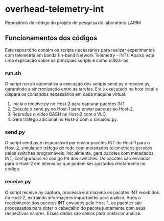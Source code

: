 # overhead-telemetry-int
Repositório de código do projeto de pesquisa do laboratório LARIM

## Funcionamentos dos códigos
Este repositório contém os scripts necessários para realizar experimentos com telemetria em banda (In-band Network Telemetry - INT). Abaixo está uma explicação sobre os principais scripts e como utilizá-los.

### run.sh
O script run.sh automatiza a execução dos scripts send.py e receive.py, garantindo a sincronização entre as tarefas. Ele é executado no host local e dispara os comandos necessários em cada máquina virtual.

1. Inicia o receive.py no Host-2 para capturar pacotes INT.
2. Executa o send.py no Host-1 para enviar pacotes ao Host-2.
3. Reproduz o vídeo DASH no Host-2 com o VLC.
4. Gera tráfego adicional no Host-3 com o sinusoid.py.

### send.py
O script send.py é responsável por enviar pacotes INT do Host-1 para o Host-2, simulando tráfego de rede com metadados telemétricos gerados pelos switches programáveis.
Inicialmente, gera pacotes com metadados INT, configurados no código P4 dos switches. Os pacotes são enviados para o Host-2 em intervalos que podem ser ajustados diretamente no código.

### receive.py
O script receive.py captura, processa e armazena os pacotes INT recebidos no Host-2, extraindo informações importantes para análise.
Após o recebimento dos pacotes INT enviados pelo Host-1, os pacotes são processados para obter o cabeçalho do pacote juntamente com seus respectivos valores. Esses dados são salvos para posterior análise.

